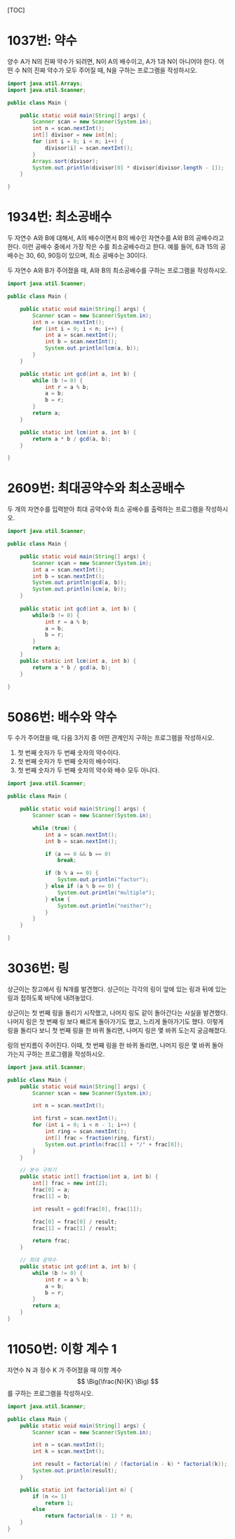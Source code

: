 [TOC]

# 1037번: 약수
양수 A가 N의 진짜 약수가 되려면, N이 A의 배수이고, A가 1과 N이 아니어야 한다. 어떤 수 N의 진짜 약수가 모두 주어질 때, N을 구하는 프로그램을 작성하시오.
``` java
import java.util.Arrays;
import java.util.Scanner;

public class Main {

	public static void main(String[] args) {
		Scanner scan = new Scanner(System.in);
		int n = scan.nextInt();
		int[] divisor = new int[n];
		for (int i = 0; i < n; i++) {
			divisor[i] = scan.nextInt();
		}
		Arrays.sort(divisor);
		System.out.println(divisor[0] * divisor[divisor.length - 1]);
	}

}
```

# 1934번: 최소공배수
두 자연수 A와 B에 대해서, A의 배수이면서 B의 배수인 자연수를 A와 B의 공배수라고 한다. 이런 공배수 중에서 가장 작은 수를 최소공배수라고 한다. 예를 들어, 6과 15의 공배수는 30, 60, 90등이 있으며, 최소 공배수는 30이다.

두 자연수 A와 B가 주어졌을 때, A와 B의 최소공배수를 구하는 프로그램을 작성하시오.
``` java
import java.util.Scanner;

public class Main {

	public static void main(String[] args) {
		Scanner scan = new Scanner(System.in);
		int n = scan.nextInt();
		for (int i = 0; i < n; i++) {
			int a = scan.nextInt();
			int b = scan.nextInt();
			System.out.println(lcm(a, b));
		}
	}

	public static int gcd(int a, int b) {
		while (b != 0) {
			int r = a % b;
			a = b;
			b = r;
		}
		return a;
	}

	public static int lcm(int a, int b) {
		return a * b / gcd(a, b);
	}

}
```

# 2609번: 최대공약수와 최소공배수
두 개의 자연수를 입력받아 최대 공약수와 최소 공배수를 출력하는 프로그램을 작성하시오.
``` java
import java.util.Scanner;

public class Main {

	public static void main(String[] args) {
		Scanner scan = new Scanner(System.in);
		int a = scan.nextInt();
		int b = scan.nextInt();
		System.out.println(gcd(a, b));
		System.out.println(lcm(a, b));
	}
	
	public static int gcd(int a, int b) {
		while(b != 0) {
			int r = a % b;
			a = b;
			b = r;
		}
		return a;
	}
	public static int lcm(int a, int b) {
		return a * b / gcd(a, b);
	}

}
```

# 5086번: 배수와 약수
두 수가 주어졌을 때, 다음 3가지 중 어떤 관계인지 구하는 프로그램을 작성하시오.

1. 첫 번째 숫자가 두 번째 숫자의 약수이다.
2. 첫 번째 숫자가 두 번째 숫자의 배수이다.
3. 첫 번째 숫자가 두 번째 숫자의 약수와 배수 모두 아니다.

``` java
import java.util.Scanner;

public class Main {

	public static void main(String[] args) {
		Scanner scan = new Scanner(System.in);

		while (true) {
			int a = scan.nextInt();
			int b = scan.nextInt();

			if (a == 0 && b == 0)
				break;

			if (b % a == 0) {
				System.out.println("factor");
			} else if (a % b == 0) {
				System.out.println("multiple");
			} else {
				System.out.println("neither");
			}
		}
	}

}
```

# 3036번: 링
상근이는 창고에서 링 N개를 발견했다. 상근이는 각각의 링이 앞에 있는 링과 뒤에 있는 링과 접하도록 바닥에 내려놓았다. 

상근이는 첫 번째 링을 돌리기 시작했고, 나머지 링도 같이 돌아간다는 사실을 발견했다. 나머지 링은 첫 번째 링 보다 빠르게 돌아가기도 했고, 느리게 돌아가기도 했다. 이렇게 링을 돌리다 보니 첫 번째 링을 한 바퀴 돌리면, 나머지 링은 몇 바퀴 도는지 궁금해졌다.

링의 반지름이 주어진다. 이때, 첫 번째 링을 한 바퀴 돌리면, 나머지 링은 몇 바퀴 돌아가는지 구하는 프로그램을 작성하시오.
``` java
import java.util.Scanner;

public class Main {
	public static void main(String[] args) {
		Scanner scan = new Scanner(System.in);

		int n = scan.nextInt();

		int first = scan.nextInt();
		for (int i = 0; i < n - 1; i++) {
			int ring = scan.nextInt();
			int[] frac = fraction(ring, first);
			System.out.println(frac[1] + "/" + frac[0]);
		}
	}

	// 분수 구하기
	public static int[] fraction(int a, int b) {
		int[] frac = new int[2];
		frac[0] = a;
		frac[1] = b;

		int result = gcd(frac[0], frac[1]);

		frac[0] = frac[0] / result;
		frac[1] = frac[1] / result;

		return frac;
	}

	// 최대 공약수
	public static int gcd(int a, int b) {
		while (b != 0) {
			int r = a % b;
			a = b;
			b = r;
		}
		return a;
	}
}
```

# 11050번: 이항 계수 1
자연수 N 과 정수 K 가 주어졌을 때 이항 계수
$$
\Big(\frac{N}{K} \Big)
$$
를 구하는 프로그램을 작성하시오.
``` java
import java.util.Scanner;

public class Main {
	public static void main(String[] args) {
		Scanner scan = new Scanner(System.in);

		int n = scan.nextInt();
		int k = scan.nextInt();

		int result = factorial(n) / (factorial(n - k) * factorial(k));
		System.out.println(result);
	}

	public static int factorial(int n) {
		if (n <= 1)
			return 1;
		else
			return factorial(n - 1) * n;
	}
}
```
